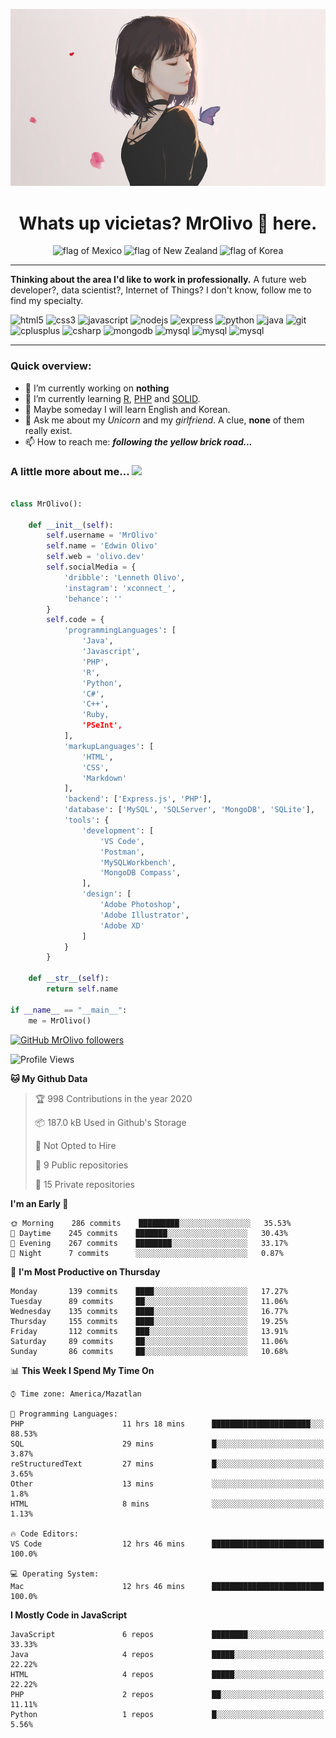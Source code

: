 <p align="center">
  <img src="https://github.com/MrOlivo/MrOlivo/blob/master/wKRBQKa-min.jpg" alt="Picture of a girl"/>
</p>

<h1 align="center">Whats up vicietas? MrOlivo 👋 here.</h1>
<p align="center">
<img src="https://raw.githubusercontent.com/hjnilsson/country-flags/master/svg/mx.svg" alt="flag of Mexico" height="40"/>
<img src="https://raw.githubusercontent.com/hjnilsson/country-flags/master/svg/nz.svg" alt="flag of New Zealand" height="40"/>
<img src="https://raw.githubusercontent.com/hjnilsson/country-flags/master/svg/kr.svg" alt="flag of Korea" height="40"/>
</p>

<hr>

 **Thinking about the area I'd like to work in professionally.** A future web developer?, data scientist?, Internet of Things? I don't know, follow me to find my specialty.

<p>
<img src="https://devicons.github.io/devicon/devicon.git/icons/html5/html5-original.svg" alt="html5" width="40" height="40"/>
<img src="https://devicons.github.io/devicon/devicon.git/icons/css3/css3-original.svg" alt="css3" width="40" height="40"/>
<img src="https://devicons.github.io/devicon/devicon.git/icons/javascript/javascript-original.svg" alt="javascript" width="40" height="40"/>
<img src="https://devicons.github.io/devicon/devicon.git/icons/nodejs/nodejs-original.svg" alt="nodejs" width="40" height="40"/>
<img src="https://devicons.github.io/devicon/devicon.git/icons/express/express-original.svg" alt="express" width="40" height="40"/>
<img src="https://devicons.github.io/devicon/devicon.git/icons/python/python-original.svg" alt="python" width="40" height="40"/>
<img src="https://devicons.github.io/devicon/devicon.git/icons/java/java-original.svg" alt="java" width="40" height="40"/>
<img src="https://devicons.github.io/devicon/devicon.git/icons/git/git-original.svg" alt="git" width="40" height="40"/>
<img src="https://devicons.github.io/devicon/devicon.git/icons/cplusplus/cplusplus-original.svg" alt="cplusplus" width="40" height="40"/>
<img src="https://devicons.github.io/devicon/devicon.git/icons/csharp/csharp-original.svg" alt="csharp" width="40" height="40"/>
<img src="https://devicons.github.io/devicon/devicon.git/icons/mongodb/mongodb-original.svg" alt="mongodb" width="40" height="40"/>
<img src="https://devicons.github.io/devicon/devicon.git/icons/mysql/mysql-original.svg" alt="mysql" width="40" height="40"/>
<img src="https://devicons.github.io/devicon/devicon.git/icons/php/php-original.svg" alt="mysql" width="40" height="40"/>
<img src="https://devicons.github.io/devicon/devicon.git/icons/ruby/ruby-original.svg" alt="mysql" width="40" height="40"/>
</p>

<hr>

### Quick overview:

- 🔭 I’m currently working on **nothing**
- 🌱 I’m currently learning [R](https://www.r-project.org/), [PHP](https://www.php.net/) and [SOLID](https://es.wikipedia.org/wiki/SOLID).
- 🤔 Maybe someday I will learn English and Korean.
- 💬 Ask me about my *Unicorn* and my *girlfriend*. A clue, **none** of them really exist.
- 📫 How to reach me: ***following the yellow brick road...***


### A little more about me... <img src="https://media.giphy.com/media/VgCDAzcKvsR6OM0uWg/giphy.gif" width="50">

```python

class MrOlivo():
    
    def __init__(self):
        self.username = 'MrOlivo'
        self.name = 'Edwin Olivo'
        self.web = 'olivo.dev'
        self.socialMedia = {
            'dribble': 'Lenneth Olivo',
            'instagram': 'xconnect_',
            'behance': ''
        }
        self.code = {
            'programmingLanguages': [
                'Java',
                'Javascript',
                'PHP',
                'R',
                'Python',
                'C#',
                'C++',
                'Ruby,
                'PSeInt',
            ],
            'markupLanguages': [
                'HTML',
                'CSS',
                'Markdown'
            ],
            'backend': ['Express.js', 'PHP'],
            'database': ['MySQL', 'SQLServer', 'MongoDB', 'SQLite'],
            'tools': {
                'development': [
                    'VS Code',
                    'Postman',
                    'MySQLWorkbench',
                    'MongoDB Compass',
                ],
                'design': [
                    'Adobe Photoshop',
                    'Adobe Illustrator',
                    'Adobe XD'
                ]
            }
        }
        
    def __str__(self):
        return self.name
        
if __name__ == "__main__":
    me = MrOlivo()

```
[![GitHub MrOlivo followers](https://img.shields.io/github/followers/MrOlivo?label=followers&style=for-the-badge&logo=github)](https://github.com/MrOlivo)

<!--START_SECTION:waka-->
![Profile Views](http://img.shields.io/badge/Profile%20Views-6-blue)

**🐱 My Github Data** 

> 🏆 998 Contributions in the year 2020
 > 
> 📦 187.0 kB Used in Github's Storage 
 > 
> 🚫 Not Opted to Hire
 > 
> 📜 9 Public repositories
 > 
> 🔑 15 Private repositories 

**I'm an Early 🐤** 

```text
🌞 Morning    286 commits    █████████░░░░░░░░░░░░░░░░   35.53% 
🌆 Daytime    245 commits    ███████░░░░░░░░░░░░░░░░░░   30.43% 
🌃 Evening    267 commits    ████████░░░░░░░░░░░░░░░░░   33.17% 
🌙 Night      7 commits      ░░░░░░░░░░░░░░░░░░░░░░░░░   0.87%

```
📅 **I'm Most Productive on Thursday** 

```text
Monday       139 commits    ████░░░░░░░░░░░░░░░░░░░░░   17.27% 
Tuesday      89 commits     ██░░░░░░░░░░░░░░░░░░░░░░░   11.06% 
Wednesday    135 commits    ████░░░░░░░░░░░░░░░░░░░░░   16.77% 
Thursday     155 commits    ████░░░░░░░░░░░░░░░░░░░░░   19.25% 
Friday       112 commits    ███░░░░░░░░░░░░░░░░░░░░░░   13.91% 
Saturday     89 commits     ██░░░░░░░░░░░░░░░░░░░░░░░   11.06% 
Sunday       86 commits     ██░░░░░░░░░░░░░░░░░░░░░░░   10.68%

```


📊 **This Week I Spend My Time On** 

```text
⌚︎ Time zone: America/Mazatlan

💬 Programming Languages: 
PHP                      11 hrs 18 mins      ██████████████████████░░░   88.53% 
SQL                      29 mins             █░░░░░░░░░░░░░░░░░░░░░░░░   3.87% 
reStructuredText         27 mins             █░░░░░░░░░░░░░░░░░░░░░░░░   3.65% 
Other                    13 mins             ░░░░░░░░░░░░░░░░░░░░░░░░░   1.8% 
HTML                     8 mins              ░░░░░░░░░░░░░░░░░░░░░░░░░   1.13%

🔥 Code Editors: 
VS Code                  12 hrs 46 mins      █████████████████████████   100.0%

💻 Operating System: 
Mac                      12 hrs 46 mins      █████████████████████████   100.0%

```

**I Mostly Code in JavaScript** 

```text
JavaScript               6 repos             ████████░░░░░░░░░░░░░░░░░   33.33% 
Java                     4 repos             █████░░░░░░░░░░░░░░░░░░░░   22.22% 
HTML                     4 repos             █████░░░░░░░░░░░░░░░░░░░░   22.22% 
PHP                      2 repos             ██░░░░░░░░░░░░░░░░░░░░░░░   11.11% 
Python                   1 repos             █░░░░░░░░░░░░░░░░░░░░░░░░   5.56%

```



<!--END_SECTION:waka-->
